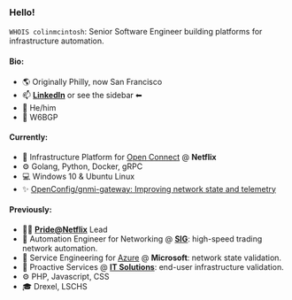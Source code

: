 ### Hello!

`WHOIS colinmcintosh`: Senior Software Engineer building platforms for infrastructure automation.

#### Bio:
 - 🌎 Originally Philly, now San Francisco
 - 📫 **[LinkedIn](https://www.linkedin.com/in/colinamcintosh/)** or see the sidebar ⬅
 - 💬 He/him
 - 📶 W6BGP

#### Currently:
 - 💼 Infrastructure Platform for [Open Connect](https://openconnect.netflix.com/) @ **Netflix**
 - ⚙ Golang, Python, Docker, gRPC
 - 💻 Windows 10 & Ubuntu Linux
 - ✨ [OpenConfig/gnmi-gateway: Improving network state and telemetry](https://github.com/openconfig/gnmi-gateway)

#### Previously:
 - 🏳‍🌈 **[Pride@Netflix](https://jobs.netflix.com/inclusion)** Lead
 - 💼 Automation Engineer for Networking @ **[SIG](https://sig.com/)**: high-speed trading network automation.
 - 💼 Service Engineering for [Azure](https://azure.microsoft.com/) @ **Microsoft**: network state validation.
 - 💼 Proactive Services @ **[IT Solutions](https://www.itsolutions-inc.com/)**: end-user infrastructure validation.
 - ⚙ PHP, Javascript, CSS
 - 🎓 Drexel, LSCHS
